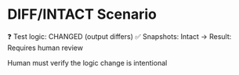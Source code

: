 # DIFF/INTACT Scenario

❓ Test logic: CHANGED (output differs)
✅ Snapshots: Intact
→ Result: Requires human review

Human must verify the logic change is intentional
